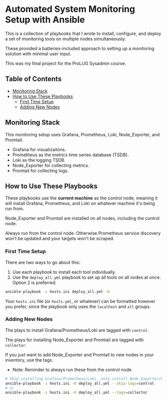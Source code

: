 # Automated System Monitoring Setup with Ansible

This is a collection of playbooks that I wrote to install, configure, and deploy a
set of monitoring tools on multiple nodes simultaneously.  

These provided a batteries-included approach to setting up a monitoring solution with
minimal user input.  

This was my final project for the ProLUG Sysadmin course.  

## Table of Contents
* [Monitoring Stack](#monitoring-stack) 
* [How to Use These Playbooks](#how-to-use-these-playbooks) 
    * [First Time Setup](#first-time-setup) 
    * [Adding New Nodes](#adding-new-nodes) 

## Monitoring Stack

This monitoring setup uses Grafana, Prometheus, Loki, Node_Exporter, and Promtail.  
* Grafana for visualizaitons.  
* Prometheus as the metrics time series database (TSDB). 
* Loki as the logging TSDB.
* Node_Exporter for collecting metrics.  
* Promtail for collecting logs.  



## How to Use These Playbooks
These playbooks use the **current machine** as the control node, meaning it will 
install Grafana, Prometheus, and Loki on whatever machine it's being run from.  

Node_Exporter and Promtail are installed on all nodes, including the control node.  

Always run from the control node. Otherwise Prometheus service discovery won't be updated and your targets won't be scraped. 


### First Time Setup
There are two ways to go about this:
1. Use each playbook to install each tool individually.  
2. Use the `deploy_all.yml` playbook to set up all tools on all nodes at once.  
Option 2 is preferred.  

```bash
ansible-playbook -i hosts.ini deploy_all.yml -K 
```
Your `hosts.ini` file (or `hosts.yml`, or whatever) can be formatted however you
prefer, since the playbook only uses the `localhost` and `all` groups.  

### Adding New Nodes
The plays to install Grafana/Prometheus/Loki are tagged with `control`.  

The plays for installing Node_Exporter and Promtail are tagged with `collector`.  


If you just want to add Node_Exporter and Promtail to new nodes in your inventory, use the tags.  
* Note: Reminder to always run these from the control node. 
```bash
# Skip installing Grafana/Prometheus/Loki, only install Node_Exporter/Promtail
ansible-playbook -i hosts.ini -K deploy_all.yml --skip-tags=control
# or
ansible-playbook -i hosts.ini -K deploy_all.yml --tags=collector
```









